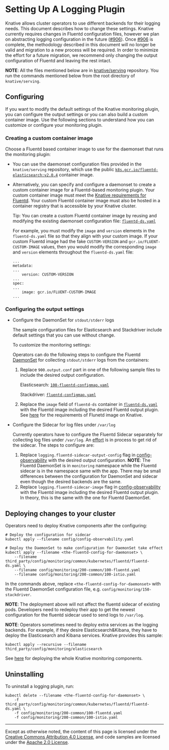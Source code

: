 # Setting Up A Logging Plugin

Knative allows cluster operators to use different backends for their logging
needs. This document describes how to change these settings. Knative currently
requires changes in Fluentd configuration files, however we plan on abstracting
logging configuration in the future
([#906](https://github.com/knative/serving/issues/906)). Once
[#906](https://github.com/knative/serving/issues/906) is complete, the
methodology described in this document will no longer be valid and migration to
a new process will be required. In order to minimize the effort for a future
migration, we recommend only changing the output configuration of Fluentd and
leaving the rest intact.

**NOTE**: All the files mentioned below are in
[knative/serving](https://github.com/knative/serving) repository. You run the
commands mentioned below from the root directory of `knative/serving`.

## Configuring

If you want to modify the default settings of the Knative monitoring plugin, you can configure
the output settings or you can also build a custom container image. Use the following sections
to understand how you can customize or configure your monitoring plugin.

### Creating a custom container image

Choose a Fluentd based container image to use for the daemonset that runs the monitoring plugin:

   * You can use the daemonset configuration files provided in the
     `knative/serving` repository, which use the public
     [`k8s.gcr.io/fluentd-elasticsearch:v2.0.4`](https://github.com/kubernetes/kubernetes/tree/master/cluster/addons/fluentd-elasticsearch/fluentd-es-image)
     container image.

   * Alternatively, you can specify and configure a daemonset to create a custom
     container image for a Fluentd-based monitoring plugin. Your custom
     container image must meet the
     [Knative requirements for Fluentd](./fluentd/README.md). Your custom
     Fluentd container image must also be hosted in a container registry that
     is accessible by your Knative cluster.

     Tip: You can create a custom Fluentd container image by reusing and
     modifying the existing daemonset configuration file:
     [`fluentd-ds.yaml`](https://github.com/knative/serving/blob/master/third_party/config/monitoring/common/kubernetes/fluentd/fluentd-ds.yaml)

     For example, you must modify the `image` and `version` elements in the
     `fluentd-ds.yaml` file so that they align with your custom image. If your
     custom Fluentd image had the fake `CUSTOM-VERSION` and
     `gcr.io/FLUENT-CUSTOM-IMAGE` values, then you would modify the
     corresponding `image` and `version` elements throughout the
     `fluentd-ds.yaml` file:

       ```shell
       ...
       metadata:
       ...
           version: CUSTOM-VERSION
       ...
       spec:
       ...
           image: gcr.io/FLUENT-CUSTOM-IMAGE
       ...
       ```

### Configuring the output settings

* Configure the DaemonSet for `stdout/stderr` logs

   The sample configuration files for Elasticsearch and Stackdriver include default
   settings that you can use without change.

   To customize the monitoring settings:

   Operators can do the following steps to configure the Fluentd
   [DaemonSet](https://kubernetes.io/docs/concepts/workloads/controllers/daemonset/)
   for collecting `stdout/stderr` logs from the containers:

   1. Replace `900.output.conf` part in one of the following sample files to
      include the desired output configuration.

      Elasticsearch: [`100-fluentd-configmap.yaml`](https://github.com/knative/serving/blob/master/config/monitoring/150-elasticsearch/100-fluentd-configmap.yaml)

      Stackdriver: [`fluentd-configmap.yaml`](https://github.com/knative/serving/blob/master/config/monitoring/150-stackdriver/fluentd-configmap.yaml)

   2. Replace the `image` field of `fluentd-ds` container
      in [`fluentd-ds.yaml`](https://github.com/knative/serving/blob/master/third_party/config/monitoring/common/kubernetes/fluentd/fluentd-ds.yaml)
      with the Fluentd image including the desired Fluentd output plugin.
      See [here](image/fluentd/README.md) for the requirements of Flunetd image
      on Knative.

* Configure the Sidecar for log files under `/var/log`

   Currently operators have to configure the Fluentd Sidecar separately for
   collecting log files under `/var/log`. An
   [effort](https://github.com/knative/serving/issues/818)
   is in process to get rid of the sidecar. The steps to configure are:

   1. Replace `logging.fluentd-sidecar-output-config` flag in
      [config-observability](https://github.com/knative/serving/blob/master/config/config-observability.yaml)  with the
      desired output configuration. **NOTE**: The Fluentd DaemonSet is in
      `monitoring` namespace while the Fluentd sidecar is in the namespace same with
      the app. There may be small differences between the configuration for DaemonSet
      and sidecar even though the desired backends are the same.
   1. Replace `logging.fluentd-sidecar-image` flag in
      [config-observability](https://github.com/knative/serving/blob/master/config/config-observability.yaml)
      with the Fluentd image including the desired Fluentd output plugin. In theory,
      this is the same with the one for Fluentd DaemonSet.

## Deploying changes to your cluster

Operators need to deploy Knative components after the configuring:

```shell
# Deploy the configuration for sidecar
kubectl apply --filename config/config-observability.yaml

# Deploy the DaemonSet to make configuration for DaemonSet take effect
kubectl apply --filename <the-fluentd-config-for-daemonset> \
	--filename third_party/config/monitoring/common/kubernetes/fluentd/fluentd-ds.yaml \
	--filename config/monitoring/200-common/100-fluentd.yaml
	--filename config/monitoring/200-common/100-istio.yaml
```

In the commands above, replace `<the-fluentd-config-for-daemonset>` with the
Fluentd DaemonSet configuration file, e.g. `config/monitoring/150-stackdriver`.

**NOTE**: The deployment above will not affect the fluentd sidecar of existing
pods. Developers need to redeploy their app to get the newest configuration for
the fluentd sidecar used to send logs to `/var/log`.

**NOTE**: Operators sometimes need to deploy extra services as the logging
backends. For example, if they desire Elasticsearch&Kibana, they have to deploy
the Elasticsearch and Kibana services. Knative provides this sample:

```shell
kubectl apply --recursive --filename third_party/config/monitoring/elasticsearch
```

See [here](/serving/installing-logging-metrics-traces.md) for deploying the whole Knative
monitoring components.

## Uninstalling

To uninstall a logging plugin, run:

```shell
kubectl delete --filename <the-fluentd-config-for-daemonset> \
	-f third_party/config/monitoring/common/kubernetes/fluentd/fluentd-ds.yaml \
	-f config/monitoring/200-common/100-fluentd.yaml
	-f config/monitoring/200-common/100-istio.yaml
```

---

Except as otherwise noted, the content of this page is licensed under the
[Creative Commons Attribution 4.0 License](https://creativecommons.org/licenses/by/4.0/),
and code samples are licensed under the
[Apache 2.0 License](https://www.apache.org/licenses/LICENSE-2.0).
